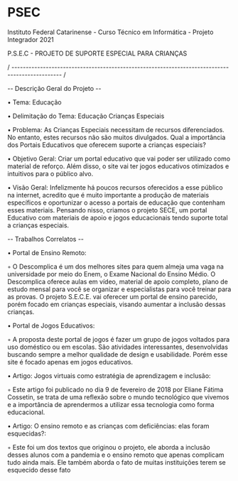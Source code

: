 # PSEC

Instituto Federal Catarinense - Curso Técnico em Informática - Projeto Integrador 2021

P.S.E.C - PROJETO DE SUPORTE ESPECIAL PARA CRIANÇAS

/ ----------------------------------------------------------------------------------------------- /

-- Descrição Geral do Projeto --

• Tema: Educação 

• Delimitação do Tema: Educação Crianças Especiais

• Problema: As Crianças Especiais necessitam de recursos diferenciados. No entanto, estes recursos não são muitos divulgados. Qual a importância dos Portais Educativos que oferecem suporte a crianças especiais?

• Objetivo Geral: Criar um portal educativo que vai poder ser utilizado como material de reforço. Além disso, o site vai ter jogos educativos otimizados e intuitivos para o público alvo.

• Visão Geral: Infelizmente há poucos recursos oferecidos a esse público na internet, acredito que é muito importante a produção de materiais específicos e oportunizar o acesso a portais de educação que contenham esses materiais. Pensando nisso, criamos o projeto SECE, um portal Educativo com materiais de apoio e jogos educacionais tendo suporte total a crianças especiais. 

-- Trabalhos Correlatos --

• Portal de Ensino Remoto: 

  ◦ O Descomplica é um dos melhores sites para quem almeja uma vaga na universidade por meio do Enem, o Exame Nacional do Ensino Médio. O Descomplica oferece aulas em vídeo, material de apoio completo, plano de estudo mensal para você se organizar e especialistas para você treinar para as provas. O projeto S.E.C.E. vai oferecer um portal de ensino parecido, porém focado em crianças especiais, visando aumentar a inclusão dessas crianças.

• Portal de Jogos Educativos: 

  ◦ A proposta deste portal de jogos é fazer um grupo de jogos voltados para uso doméstico ou em escolas. São atividades interessantes, desenvolvidas buscando sempre a melhor qualidade de design e usabilidade. Porém esse site é focado apenas em jogos educativos.

• Artigo: Jogos virtuais como estratégia de aprendizagem e inclusão:	

  ◦ Este artigo foi publicado no dia 9 de fevereiro de 2018 por Eliane Fátima Cossetin, se trata de uma reflexão sobre o mundo tecnológico que vivemos e a importância de aprendermos a utilizar essa tecnologia como forma educacional. 

• Artigo: O ensino remoto e as crianças com deficiências: elas foram esquecidas?:

  ◦ Este foi um dos textos que originou o projeto, ele aborda a inclusão desses alunos com a pandemia e o ensino remoto que apenas complicam tudo ainda mais. Ele também aborda o fato de muitas instituições terem se esquecido desse fato
